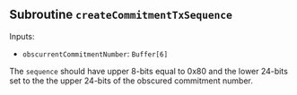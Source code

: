 ## Subroutine `createCommitmentTxSequence`

Inputs:

-   `obscurrentCommitmentNumber`: `Buffer[6]`

The `sequence` should have upper 8-bits equal to 0x80 and the lower 24-bits set to the the upper 24-bits of the obscured commitment number.
